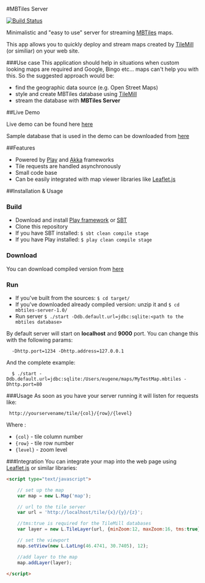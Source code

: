 #MBTiles Server

[![Build Status](https://travis-ci.org/EugeneBorshch/mbtiles-server.png)](https://travis-ci.org/EugeneBorshch/mbtiles-server)

Minimalistic and "easy to use" server for streaming [MBTiles](https://github.com/mapbox/mbtiles-spec) maps.

This app allows you to quickly deploy and stream maps created by [TileMill](http://mapbox.com/tilemill/) (or similiar) on your web site.

###Use case
This application should help in situations when custom looking maps are required
and Google, Bingo etc... maps can't help you with this.
So the suggested approach would be:

 * find the geographic data source (e.g. Open Street Maps)
 * style and create MBTiles database using [TileMill](http://mapbox.com/tilemill/docs/crashcourse/introduction/)
 * stream the database with **MBTiles Server**


##Live Demo

Live demo can be found here [here](http://mbtilesserver-eugeneborshch.rhcloud.com/example/html/browse.html)

Sample database that is used in the demo can be downloaded from [here](https://github.com/downloads/EugeneBorshch/mbtiles-server/Odessa.mbtiles)


##Features
 * Powered by [Play](http://www.playframework.org) and [Akka](http://akka.io) frameworks
 * Tile requests are handled asynchronously
 * Small code base
 * Can be easily integrated with map viewer libraries like [Leaflet.js](http://leafletjs.com)


##Installation & Usage

### Build 

* Download and install [Play framework](http://www.playframework.org/download) or [SBT](http://www.scala-sbt.org/release/docs/Getting-Started/Setup.html)
* Clone this repository
* If you have SBT installed:   ``$ sbt clean compile stage`` 
* If you have Play installed:  ``$ play clean compile stage``

### Download
You can download compiled version from [here](https://github.com/downloads/EugeneBorshch/mbtiles-server/mbtiles-server-1.0.zip)

### Run
* If you've built from the sources: `$ cd target/`
* If you've downloaded already compiled version: unzip it and `$ cd mbtiles-server-1.0/`
* Run server `$ ./start -Ddb.default.url=jdbc:sqlite:<path to the mbtiles database>` 


By default server will start on **localhost** and **9000** port.
You can change this with the following params:

      -Dhttp.port=1234 -Dhttp.address=127.0.0.1

And the complete example:

      $ ./start -Ddb.default.url=jdbc:sqlite:/Users/eugene/maps/MyTestMap.mbtiles -Dhttp.port=80

###Usage
As soon as you have your server running it will listen for requests like:

     http://yourservename/tile/{col}/{row}/{level}

Where :

* `{col}` - tile column number
* `{row}` - tile row number
* `{level}` - zoom level

###Integration
You can integrate your map into the web page using [Leaflet.js](http://leafletjs.com) or similar libraries:
```html
<script type="text/javascript">

    // set up the map
    var map = new L.Map('map');

    // url to the tile server
    var url = 'http://localhost/tile/{x}/{y}/{z}';

    //tms:true is required for the TileMill databases
    var layer = new L.TileLayer(url, {minZoom:12, maxZoom:16, tms:true});

    // set the viewport
    map.setView(new L.LatLng(46.4741, 30.7405), 12);

    //add layer to the map
    map.addLayer(layer);

</script>
```

